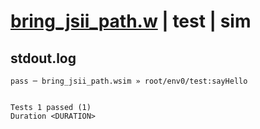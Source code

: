 # [bring_jsii_path.w](../../../../../examples/tests/valid/bring_jsii_path.w) | test | sim

## stdout.log
```log
pass ─ bring_jsii_path.wsim » root/env0/test:sayHello
 
 
Tests 1 passed (1)
Duration <DURATION>
```

